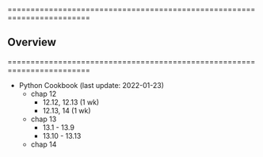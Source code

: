 ========================================================================
## Overview
========================================================================
- Python Cookbook (last update: 2022-01-23)
    - chap 12
        - 12.12, 12.13 (1 wk)
        - 12.13, 14 (1 wk)
    - chap 13
        - 13.1 - 13.9
        - 13.10 - 13.13
    - chap 14